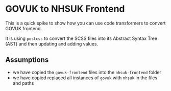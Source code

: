 # GOVUK to NHSUK Frontend

This is a quick spike to show how you can use code transformers to convert GOVUK frontend.

It is using `postcss` to convert the SCSS files into its Abstract Syntax Tree (AST) and then updating and adding values.

## Assumptions

- we have copied the `govuk-frontend` files into the `nhsuk-frontend` folder
- we have copied replaced all instances of `govuk` with `nhsuk` in the files and paths
